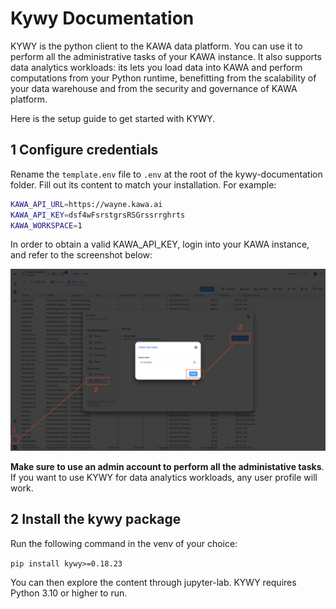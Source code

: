 # Kywy Documentation

KYWY is the python client to the KAWA data platform. 
You can use it to perform all the administrative tasks of your KAWA instance.
It also supports data analytics workloads: its lets you load data into KAWA and perform
computations from your Python runtime, benefitting from the scalability of your
data warehouse and from the security and governance of KAWA platform.

Here is the setup guide to get started with KYWY.


## 1 Configure credentials

Rename the `template.env` file to `.env` at the root of the kywy-documentation folder.
Fill out its content to match your installation. For example:

```bash
KAWA_API_URL=https://wayne.kawa.ai
KAWA_API_KEY=dsf4wFsrstgrsRSGrssrrghrts
KAWA_WORKSPACE=1
```

In order to obtain a valid KAWA_API_KEY, login into your KAWA instance, and refer to the screenshot below:

<p align="center">
  <img  src="readme-assets/api-key.png" alt="generate api key" />
</p>

**Make sure to use an admin account to perform all the administative tasks**. If you
want to use KYWY for data analytics workloads, any user profile will work.


## 2 Install the kywy package

Run the following command in the venv of your choice:

`pip install kywy>=0.18.23`

You can then explore the content through jupyter-lab.
KYWY requires Python 3.10 or higher to run.


